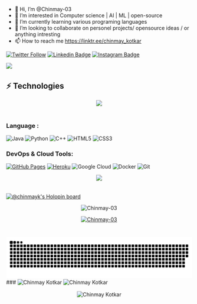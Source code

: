 - 👋 Hi, I’m @Chinmay-03
- 👀 I’m interested in Computer science | AI | ML | open-source
- 🌱 I’m currently learning various programing languages
- 💞️ I’m looking to collaborate on personel projects/ opensource ideas / or anything intresting
- 📫 How to reach me https://linktr.ee/chinmay_kotkar

<!-- social -->

[![Twitter Follow](https://img.shields.io/twitter/follow/Chinmay_kotkar?style=social)](https://twitter.com/intent/follow?screen_name=Chinmay__K8) 
[![Linkedin Badge](https://img.shields.io/badge/-Chinmay.Kotkar-blue?style=flat-square&logo=Linkedin&logoColor=white&link=https://www.linkedin.com/in/chinmaykotkar/)](https://www.linkedin.com/in/chinmaykotkar/)
[![Instagram Badge](https://img.shields.io/badge/-Chinmay.Kotkar-purple?style=flat-square&logo=instagram&logoColor=white&link=https://www.instagram.com/chinmay_k003/)](https://www.instagram.com/chinmay_k003/)

<img src="https://activity-graph.herokuapp.com/graph?username=Chinmay-03&bg_color=0f2d3d&color=1cadfb&line=1cadfb&point=1cadfb&area=true&hide_border=true">



## ⚡ Technologies

<p align="center">
  <img src = "https://media2.giphy.com/media/QssGEmpkyEOhBCb7e1/giphy.gif?cid=ecf05e47a0n3gi1bfqntqmob8g9aid1oyj2wr3ds3mg700bl&rid=giphy.gif" width = 30px> <br>
<br>

### Language :
![Java](https://img.shields.io/badge/-java-E34A86?style=flat-square&logo=openjdk)
![Python](https://img.shields.io/badge/-Python-black?style=flat-square&logo=Python)
![C++](https://img.shields.io/badge/-C++-00599C?style=flat-square&logo=c)
![HTML5](https://img.shields.io/badge/-HTML5-E34F26?style=flat-square&logo=html5&logoColor=white)
![CSS3](https://img.shields.io/badge/-CSS3-1572B6?style=flat-square&logo=css3)
<!-- ![JavaScript](https://img.shields.io/badge/-JavaScript-black?style=flat-square&logo=javascript) -->
<!-- ![TypeScript](https://img.shields.io/badge/-TypeScript-007ACC?style=flat-square&logo=typescript) -->
<!-- ![MySQL](https://img.shields.io/badge/-MySQL-black?style=flat-square&logo=mysql) -->
<!-- 
### Libraries & Framework :

![React](https://img.shields.io/badge/-React-black?style=flat-square&logo=react)
![Bootstrap](https://img.shields.io/badge/-Bootstrap-563D7C?style=flat-square&logo=bootstrap)
![Nodejs](https://img.shields.io/badge/-Nodejs-black?style=flat-square&logo=Node.js)
<a href="#"><img alt="MongoDB" src ="https://img.shields.io/badge/MongoDB-%234ea94b.svg?logo=mongodb&logoColor=white"></a>
![Redis](https://img.shields.io/badge/-Redis-black?style=flat-square&logo=Redis)
![ElasticSearch](https://img.shields.io/badge/-ElasticSearch-005571?style=flat-square&logo=elasticsearch)
![GraphQL](https://img.shields.io/badge/-GraphQL-E10098?style=flat-square&logo=graphql)
![Apollo GraphQL](https://img.shields.io/badge/-Apollo%20GraphQL-311C87?style=flat-square&logo=apollo-graphql)
![PostgreSQL](https://img.shields.io/badge/-PostgreSQL-336791?style=flat-square&logo=postgresql)
<a href="#"><img alt="Keras" src="https://img.shields.io/badge/Keras%20-%23D00000.svg?logo=Keras&logoColor=white"></a>
<a href="#"><img alt="Material Design" src="https://img.shields.io/badge/Material%20Design%20-%230081CB.svg?logo=material-design&logoColor=white"></a>
<a href="#"><img alt="NumPy" src="https://img.shields.io/badge/Numpy%20-%23013243.svg?logo=numpy&logoColor=white"></a>
<a href="#"><img alt="Pandas" src="https://img.shields.io/badge/Pandas%20-%23150458.svg?logo=pandas&logoColor=white"></a> -->

### DevOps & Cloud Tools:

<a href="#"><img alt="GitHub Pages" src="https://img.shields.io/badge/GitHub%20Pages-%23327FC7.svg?logo=github&logoColor=white"></a>
<a href="#"><img alt="Heroku" src="https://img.shields.io/badge/Heroku%20-%23430098.svg?logo=heroku&logoColor=white"></a>
![Google Cloud](https://img.shields.io/badge/Google%20Cloud-black?style=flat-square&logo=google-cloud)
![Docker](https://img.shields.io/badge/-Docker-black?style=flat-square&logo=docker)
![Git](https://img.shields.io/badge/-Git-black?style=flat-square&logo=git)
<!-- ![DigitalOcean](https://img.shields.io/badge/-Digital%20Ocean-darkblue?style=flat-square&logo=digitalocean) -->
<!-- ![Amazon AWS](https://img.shields.io/badge/Amazon%20AWS-232F3E?style=flat-square&logo=amazon-aws) -->
<!-- ![Microsoft Azure](https://img.shields.io/badge/Microsoft%20Azure-232F7E?style=flat-square&logo=microsoft-azure) -->

<p align="center">
  <img src = "https://media2.giphy.com/media/QssGEmpkyEOhBCb7e1/giphy.gif?cid=ecf05e47a0n3gi1bfqntqmob8g9aid1oyj2wr3ds3mg700bl&rid=giphy.gif" width = 30px> <br>
  
  
<br>

[![@chinmayk's Holopin board](https://holopin.me/chinmayk)](https://holopin.io/@chinmayk)

<p align="center"> <img src="https://komarev.com/ghpvc/?username=Chinmay-03&label=Profile%20views&color=0e75b6&style=flat" alt="Chinmay-03" /> </p>
<p align="center"> <a href="https://github.com/ryo-ma/github-profile-trophy"><img src="https://github-profile-trophy.vercel.app/?username=Chinmay-03" alt="Chinmay-03" /></a> </p>

###
<div align="center">
<br clear="both">

<img src="https://raw.githubusercontent.com/ankurg132/ankurg132/output/snake.svg" alt="Snake animation" />
</div>
###
<!-- <span><a href="https://wakatime.com/@chinmaykotkar"><img height="150" src="https://github-readme-stats.vercel.app/api/wakatime?username=MalikBagwala&layout=compact&theme=shades-of-purple&langs_count=6" /></a></span>
<table> -->
  <tr>
    <td><img src="https://github-readme-stats.vercel.app/api?username=Chinmay-03&show_icons=true&theme=dark&locale=en" alt="Chinmay Kotkar" /></td>
    <td><img src="https://github-readme-stats.vercel.app/api/top-langs?username=Chinmay-03&show_icons=true&theme=dark&locale=en&layout=compact" alt="Chinmay Kotkar" /></td>
  </tr>
</table>

<div align="center">
<p><img align="center" src="https://github-readme-streak-stats.herokuapp.com/?user=Chinmay-03&theme=dark" alt="Chinmay Kotkar" /></p>
  </div>
  
 

<!---
Chinmay-03/Chinmay-03 is a ✨ special ✨ repository because its `README.md` (this file) appears on your GitHub profile.
You can click the Preview link to take a look at your changes.
--->
